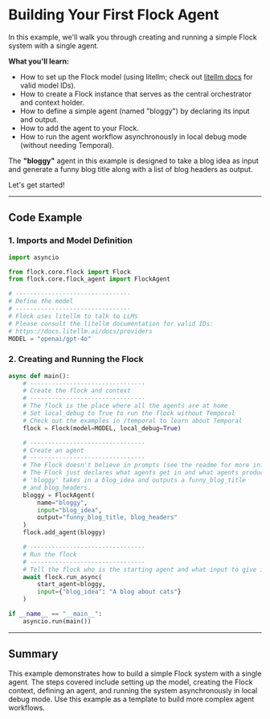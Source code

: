 
# Building Your First Flock Agent

In this example, we'll walk you through creating and running a simple Flock system with a single agent.

**What you'll learn:**

- How to set up the Flock model (using litellm; check out [litellm docs](https://docs.litellm.ai/docs/providers) for valid model IDs).
- How to create a Flock instance that serves as the central orchestrator and context holder.
- How to define a simple agent (named "bloggy") by declaring its input and output.
- How to add the agent to your Flock.
- How to run the agent workflow asynchronously in local debug mode (without needing Temporal).

The **"bloggy"** agent in this example is designed to take a blog idea as input and generate a funny blog title along with a list of blog headers as output.

Let's get started!

---

## Code Example

### 1. Imports and Model Definition

```python
import asyncio

from flock.core.flock import Flock
from flock.core.flock_agent import FlockAgent

# --------------------------------
# Define the model
# --------------------------------
# Flock uses litellm to talk to LLMs
# Please consult the litellm documentation for valid IDs:
# https://docs.litellm.ai/docs/providers
MODEL = "openai/gpt-4o"
```

### 2. Creating and Running the Flock

```python
async def main():
    # --------------------------------
    # Create the flock and context
    # --------------------------------
    # The flock is the place where all the agents are at home
    # Set local_debug to True to run the flock without Temporal
    # Check out the examples in /temporal to learn about Temporal
    flock = Flock(model=MODEL, local_debug=True)

    # --------------------------------
    # Create an agent
    # --------------------------------
    # The Flock doesn't believe in prompts (see the readme for more info)
    # The Flock just declares what agents get in and what agents produce.
    # 'bloggy' takes in a blog_idea and outputs a funny_blog_title 
    # and blog_headers.
    bloggy = FlockAgent(
        name="bloggy", 
        input="blog_idea", 
        output="funny_blog_title, blog_headers"
    )
    flock.add_agent(bloggy)

    # --------------------------------
    # Run the flock
    # --------------------------------
    # Tell the flock who is the starting agent and what input to give it.
    await flock.run_async(
        start_agent=bloggy, 
        input={"blog_idea": "A blog about cats"}
    )

if __name__ == "__main__":
    asyncio.run(main())
```

---

## Summary

This example demonstrates how to build a simple Flock system with a single agent. The steps covered include setting up the model, creating the Flock context, defining an agent, and running the system asynchronously in local debug mode. Use this example as a template to build more complex agent workflows.
```